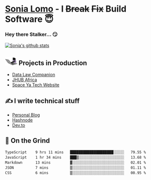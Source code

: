 # [Sonia Lomo](https://sonylomo.github.io/) - I ~~Break~~ ~~Fix~~ Build Software 😇
### Hey there Stalker... 😏 

<a href="https://github.com/sonylomo/github-readme-stats">
  <img align="center" src="https://media.giphy.com/media/lU05nFSW6Y2A/giphy.gif" alt="Sonia's github stats" />
</a>

## <img src="assets/devcat.gif" width="40"> Projects in Production
- [Data Law Companion](https://datalawcompanion.org/)
- [JHUB Africa](https://jhubafrica.com/)
- [Space Ya Tech Website](https://www.spaceyatech.com/)

## ✍️ I write technical stuff
- [Personal Blog](https://sonylomo-github-io.vercel.app/blog)
- [Hashnode](https://sonylomo.hashnode.dev/)
- [Dev.to](https://dev.to/sonylomo)

## 🤡 On the Grind
<!--START_SECTION:waka-->

```txt
TypeScript    9 hrs 11 mins   ████████████████████░░░░░   79.55 %
JavaScript    1 hr 34 mins    ███▒░░░░░░░░░░░░░░░░░░░░░   13.68 %
Markdown      13 mins         ▓░░░░░░░░░░░░░░░░░░░░░░░░   02.01 %
JSON          7 mins          ▒░░░░░░░░░░░░░░░░░░░░░░░░   01.11 %
CSS           6 mins          ▒░░░░░░░░░░░░░░░░░░░░░░░░   00.95 %
```

<!--END_SECTION:waka-->

